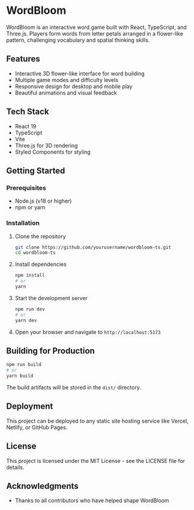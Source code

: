 # WordBloom

WordBloom is an interactive word game built with React, TypeScript, and Three.js. Players form words from letter petals arranged in a flower-like pattern, challenging vocabulary and spatial thinking skills.

## Features

- Interactive 3D flower-like interface for word building
- Multiple game modes and difficulty levels
- Responsive design for desktop and mobile play
- Beautiful animations and visual feedback

## Tech Stack

- React 19
- TypeScript
- Vite
- Three.js for 3D rendering
- Styled Components for styling

## Getting Started

### Prerequisites

- Node.js (v18 or higher)
- npm or yarn

### Installation

1. Clone the repository
   ```bash
   git clone https://github.com/yourusername/wordbloom-ts.git
   cd wordbloom-ts
   ```

2. Install dependencies
   ```bash
   npm install
   # or
   yarn
   ```

3. Start the development server
   ```bash
   npm run dev
   # or
   yarn dev
   ```

4. Open your browser and navigate to `http://localhost:5173`

## Building for Production

```bash
npm run build
# or
yarn build
```

The build artifacts will be stored in the `dist/` directory.

## Deployment

This project can be deployed to any static site hosting service like Vercel, Netlify, or GitHub Pages.

## License

This project is licensed under the MIT License - see the LICENSE file for details.

## Acknowledgments

- Thanks to all contributors who have helped shape WordBloom
